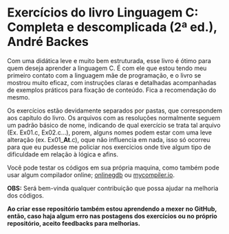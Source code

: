 # Exercícios do livro Linguagem C: Completa e descomplicada (2ª ed.), André Backes
Com uma didática leve e muito bem estruturada, esse livro é ótimo para quem deseja aprender a linguagem C. É com ele que estou tendo meu primeiro contato com a linguagem mãe de programação, e o livro se mostrou muito eficaz, com instruções claras e detalhadas acompanhadas de exemplos práticos para fixação de conteúdo. Fica a recomendação do mesmo.

Os exercícios estão devidamente separados por pastas, que correspondem aos capítulo do livro. Os arquivos com as resoluções normalmente seguem um padrão básico de nome, indicando de qual exercício se trata tal arquivo (Ex. Ex01.c, Ex02.c...), porem, alguns nomes podem estar com uma leve alteração (ex. Ex01_**At**.c), oque não influencia em nada, isso só ocorreu para que eu pudesse me policiar nos exercícios onde tive algum tipo de dificuldade em relação à lógica e afins.

Você pode testar os códigos em sua própria maquina, como também pode usar algum compilador online; [onlinegdb](https://www.onlinegdb.com/) ou [mycompiler.io](https://www.mycompiler.io/pt/online-c-compiler).

**OBS:** Será bem-vinda qualquer contribuição que possa ajudar na melhoria dos códigos.

**Ao criar esse repositório também estou aprendendo a mexer no GitHub, então, caso haja algum erro nas postagens dos exercícios ou no próprio repositório, aceito feedbacks para melhorias.**
